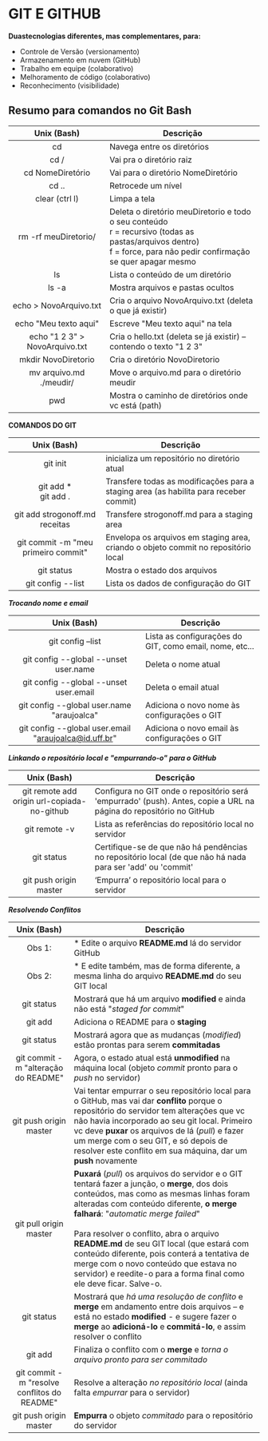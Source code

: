 # GIT E GITHUB

**Duastecnologias diferentes, mas complementares, para:**
- Controle de Versão (versionamento)
- Armazenamento em nuvem (GitHub)
- Trabalho em equipe (colaborativo)
- Melhoramento de código (colaborativo)
- Reconhecimento (visibilidade)


## Resumo para comandos no Git Bash  


| **Unix (Bash)**                          | **Descrição**                            |
| :--------------------------------------: | ---------------------------------------- |
| cd                                       | Navega entre os diretórios               |
| cd /                                     | Vai pra o diretório raiz                 |
| cd NomeDiretório                         | Vai para o diretório NomeDiretório       |
| cd ..                                    | Retrocede um nível                       |
| clear (ctrl l)                           | Limpa a tela                             |
| rm -rf meuDiretorio/                     | Deleta o diretório meuDiretorio e todo o seu conteúdo<br>r = recursivo (todas as pastas/arquivos dentro)<br>f = force, para não pedir confirmação se quer apagar mesmo                                                |
| ls                                       | Lista o conteúdo de um diretório         |
| ls -a                                    | Mostra arquivos  e pastas ocultos        |
| echo > NovoArquivo.txt                   | Cria o arquivo NovoArquivo.txt (deleta o que já existir) |
| echo "Meu texto aqui"                    | Escreve "Meu texto aqui" na tela         |
| echo "1 2 3" > NovoArquivo.txt           | Cria o hello.txt (deleta se já existir) – contendo o texto "1 2 3" |
| mkdir NovoDiretorio                      | Cria o diretório NovoDiretorio           |
| mv arquivo.md ./meudir/                  | Move o arquivo.md para o diretório meudir |
| pwd                                      | Mostra o  caminho de diretórios onde vc está (path) |


**COMANDOS DO GIT**

| **Unix (Bash)**                          | **Descrição**                            |
| :--------------------------------------: | ---------------------------------------- |
| git init                                 | inicializa um repositório no diretório atual |
| git add * <br> git add .                 | Transfere todas as modificações para a staging area  (as habilita para receber commit) |
| git add strogonoff.md receitas           | Transfere strogonoff.md para a staging area |
| git commit -m "meu primeiro commit"      | Envelopa os arquivos em staging area, criando o objeto commit no repositório local |
| git status                               | Mostra o  estado dos arquivos            |
| git config --list                        | Lista os dados de configuração do GIT    |

***Trocando nome e email***

| **Unix (Bash)**                          | **Descrição**                            |
| :--------------------------------------: | ---------------------------------------- |
| git config –list                        | Lista as configurações do GIT, como email, nome, etc... |
| git config --global --unset  user.name  | Deleta o nome atual |
| git config --global --unset  user.email | Deleta o email atual |
| git config --global user.name  "araujoalca" | Adiciona o novo nome às configurações o GIT |
| git config --global user.email "araujoalca@id.uff.br" | Adiciona o novo email às configurações o GIT |

***Linkando o repositório local e "empurrando-o" para o GitHub***

| **Unix (Bash)**                          | **Descrição**                            |
| :--------------------------------------: | ---------------------------------------- |
| git remote add origin url-copiada-no-github | Configura no GIT onde o repositório será 'empurrado' (push). Antes, copie a URL na página do repositório no GitHub |
| git remote -v                            | Lista as referências do repositório local no servidor |
| git status                               | Certifique-se de que não há pendências no repositório  local (de que não há nada para ser 'add' ou 'commit' |
| git push origin master                   | ‘Empurra’ o repositório local para o servidor |
 
***Resolvendo Conflitos***

| **Unix (Bash)**                          | **Descrição**                            |
| :--------------------------------------: | ---------------------------------------- |
| Obs 1:                                   | * Edite o  arquivo **README.md** lá do servidor GitHub |
| Obs 2:                                   | * E edite também, mas de  forma diferente, a mesma linha do arquivo **README.md** do seu GIT local |
| git status                               | Mostrará que há um arquivo **modified** e ainda não  está "*staged for commit*" |
| git add                                  | Adiciona o README para o **staging**     |
| git status                               | Mostrará agora que as mudanças (*modified*) estão prontas para serem **commitadas** |
| git commit -m "alteração  do README"     | Agora, o estado atual está **unmodified** na máquina local (objeto *commit* pronto para o *push* no servidor) |
| git push origin master                   | Vai tentar empurrar o seu repositório local para o  GitHub, mas vai dar **conflito** porque o repositório do servidor tem alterações  que vc não havia incorporado ao seu git local. Primeiro vc deve **puxar**  os arquivos de lá (*pull*) e fazer um merge com o seu GIT, e só depois de resolver este conflito em sua máquina, dar um **push** novamente                   |
| git pull origin master                   | **Puxará** (*pull*) os  arquivos do servidor e o GIT tentará fazer a junção, o **merge**, dos dois  conteúdos, mas como as mesmas linhas foram alteradas com conteúdo diferente,  **o merge falhará**: "*automatic merge failed*"<br><br>Para resolver  o conflito, abra o arquivo **README.md** de seu GIT local (que estará com  conteúdo diferente, pois conterá a tentativa de merge com o novo conteúdo  que estava no servidor) e reedite-o para a forma final como ele deve ficar.  Salve-o. |
| git status                               | Mostrará que *há uma resolução de conflito* e **merge** em  andamento entre dois arquivos – e está no estado **modified** - e sugere fazer o **merge** ao **adicioná-lo** e **commitá-lo**, e assim resolver o conflito |
| git add                                  | Finaliza o conflito com o **merge** e *torna o arquivo pronto  para ser commitado* |
| git commit -m "resolve  conflitos do README" | Resolve a alteração *no repositório local* (ainda falta *empurrar* para o servidor) |
| git push origin master                   | **Empurra** o objeto *commitado* para o repositório  do servidor  |
